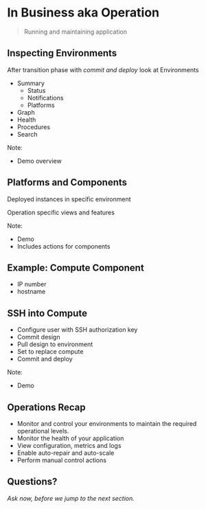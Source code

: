 # In Business aka Operation

> Running and maintaining application


## Inspecting Environments

After transition phase with _commit and deploy_ look at Environments

- Summary
  - Status
  - Notifications
  - Platforms
- Graph
- Health
- Procedures
- Search

Note:
- Demo overview


## Platforms and Components

Deployed instances in specific environment

Operation specific views and features

Note:
- Demo
- Includes actions for components


## Example: Compute Component

- IP number
- hostname


## SSH into Compute

- Configure user with SSH authorization key
- Commit design
- Pull design to environment
- Set to replace compute
- Commit and deploy

Note:
- Demo


## Operations Recap

- Monitor and control your environments to maintain the required operational levels.
- Monitor the health of your application
- View configuration, metrics and logs
- Enable auto-repair and auto-scale
- Perform manual control actions


## Questions? 

<em class="yellow">Ask now, before we jump to the next section.</em>

